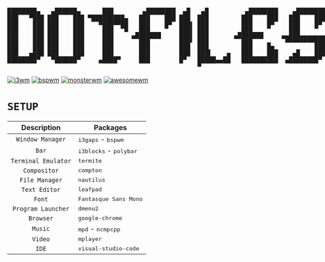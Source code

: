 <pre id="taag_font_DeltaCorpsPriest1" style="float:left;" class="fig-ansi" contenteditable="true">
████████▄   ▄██████▄      ███        ▄████████  ▄█   ▄█          ▄████████    ▄████████ 
███   ▀███ ███    ███ ▀█████████▄   ███    ███ ███  ███         ███    ███   ███    ███ 
███    ███ ███    ███    ▀███▀▀██   ███    █▀  ███▌ ███         ███    █▀    ███    █▀  
███    ███ ███    ███     ███   ▀  ▄███▄▄▄     ███▌ ███        ▄███▄▄▄       ███        
███    ███ ███    ███     ███     ▀▀███▀▀▀     ███▌ ███       ▀▀███▀▀▀     ▀███████████ 
███    ███ ███    ███     ███       ███        ███  ███         ███    █▄           ███ 
███   ▄███ ███    ███     ███       ███        ███  ███▌    ▄   ███    ███    ▄█    ███ 
████████▀   ▀██████▀     ▄████▀     ███        █▀   █████▄▄██   ██████████  ▄████████▀  
                                                    ▀                                   </pre>

[![i3wm](https://img.shields.io/badge/I3-WM-blue.svg)](https://github.com/Sup3r-Us3r/MyDotfiles/tree/master/.config/i3) [![bspwm](https://img.shields.io/badge/BSP-WM-green.svg)](https://github.com/Sup3r-Us3r/MyDotfiles/tree/master/.config/bspwm) [![monsterwm](https://img.shields.io/badge/MONSTER-WM-red.svg)](https://github.com/Sup3r-Us3r/MyDotfiles/tree/master/.config/monsterwm) [![awesomewm](https://img.shields.io/badge/AWESOME-WM-yellow.svg)](https://github.com/Sup3r-Us3r/MyDotfiles/tree/master/.config/awesome)


# `SETUP`

| Description         |     Packages                               |
| :----------:        | ------------------------------------------ |
| `Window Manager`    | <kbd>i3gaps</kbd> - <kbd>bspwm</kbd>       |
| `Bar`               | <kbd>i3blocks</kbd> - <kbd>polybar</kbd>   |
| `Terminal Emulator` | <kbd>termite</kbd>                         |
| `Compositor`        | <kbd>compton</kbd>                         |
| `File Manager`      | <kbd>nautilus</kbd>                        |
| `Text Editor`       | <kbd>leafpad</kbd>                         |
| `Font`              | <kbd>Fantasque Sans Mono</kbd>             |
| `Program Launcher`  | <kbd>dmenu2</kbd>                          |
| `Browser`           | <kbd>google-chrome</kbd>                   |
| `Music`             | <kbd>mpd</kbd> - <kbd>ncmpcpp</kbd>        |
| `Video`             | <kbd>mplayer</kbd>                         |
| `IDE`               | <kbd>visual-studio-code</kbd>              |
